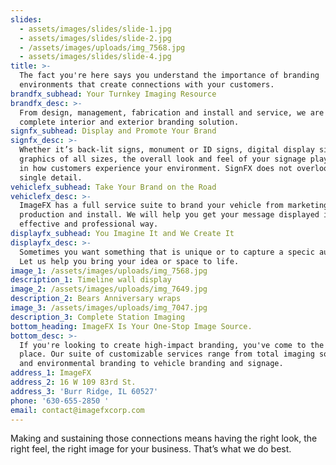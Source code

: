 ```yaml
---
slides:
  - assets/images/slides/slide-1.jpg
  - assets/images/slides/slide-2.jpg
  - /assets/images/uploads/img_7568.jpg
  - assets/images/slides/slide-4.jpg
title: >-
  The fact you're here says you understand the importance of branding
  environments that create connections with your customers.
brandfx_subhead: Your Turnkey Imaging Resource
brandfx_desc: >-
  From design, management, fabrication and install and service, we are your
  complete interior and exterior branding solution.
signfx_subhead: Display and Promote Your Brand
signfx_desc: >-
  Whether it’s back-lit signs, monument or ID signs, digital display signage or
  graphics of all sizes, the overall look and feel of your signage play a role
  in how customers experience your environment. SignFX does not overlook a
  single detail.
vehiclefx_subhead: Take Your Brand on the Road
vehiclefx_desc: >-
  ImageFX has a full service suite to brand your vehicle from marketing, design,
  production and install. We will help you get your message displayed in an
  effective and professional way.
displayfx_subhead: You Imagine It and We Create It
displayfx_desc: >-
  Sometimes you want something that is unique or to capture a specic audience.
  Let us help you bring your idea or space to life.
image_1: /assets/images/uploads/img_7568.jpg
description_1: Timeline wall display
image_2: /assets/images/uploads/img_7649.jpg
description_2: Bears Anniversary wraps
image_3: /assets/images/uploads/img_7047.jpg
description_3: Complete Station Imaging
bottom_heading: ImageFX Is Your One-Stop Image Source.
bottom_desc: >-
  If you're looking to create high-impact branding, you've come to the right
  place. Our suite of customizable services range from total imaging solutions
  and environmental branding to vehicle branding and signage.
address_1: ImageFX
address_2: 16 W 109 83rd St.
address_3: 'Burr Ridge, IL 60527'
phone: '630-655-2850 '
email: contact@imagefxcorp.com
---
```


Making and sustaining those connections means having the right look, the right feel, the right image for your business. That’s what we do best.

